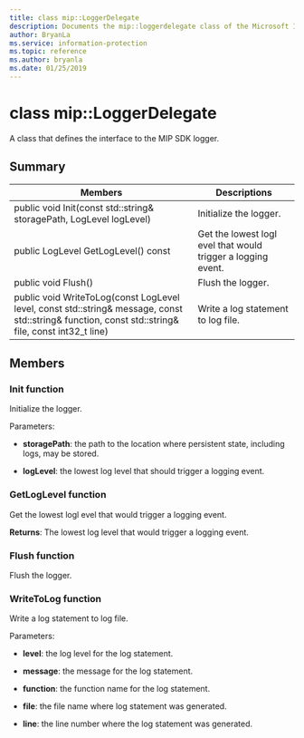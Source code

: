 ```yaml
---
title: class mip::LoggerDelegate 
description: Documents the mip::loggerdelegate class of the Microsoft Information Protection (MIP) SDK.
author: BryanLa
ms.service: information-protection
ms.topic: reference
ms.author: bryanla
ms.date: 01/25/2019
---
```


# class mip::LoggerDelegate 
A class that defines the interface to the MIP SDK logger.
  
## Summary
 Members                        | Descriptions                                
--------------------------------|---------------------------------------------
public void Init(const std::string& storagePath, LogLevel logLevel)  |  Initialize the logger.
public LogLevel GetLogLevel() const  |  Get the lowest logl evel that would trigger a logging event.
public void Flush()  |  Flush the logger.
public void WriteToLog(const LogLevel level, const std::string& message, const std::string& function, const std::string& file, const int32_t line)  |  Write a log statement to log file.
  
## Members
  
### Init function
Initialize the logger.

Parameters:  
* **storagePath**: the path to the location where persistent state, including logs, may be stored. 


* **logLevel**: the lowest log level that should trigger a logging event.


  
### GetLogLevel function
Get the lowest logl evel that would trigger a logging event.

  
**Returns**: The lowest log level that would trigger a logging event.
  
### Flush function
Flush the logger.
  
### WriteToLog function
Write a log statement to log file.

Parameters:  
* **level**: the log level for the log statement. 


* **message**: the message for the log statement. 


* **function**: the function name for the log statement. 


* **file**: the file name where log statement was generated. 


* **line**: the line number where the log statement was generated.

